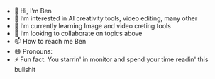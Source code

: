 - 👋 Hi, I’m Ben  
- 👀 I’m interested in AI creativity tools, video editing, many other
- 🌱 I’m currently learning Image and video creting tools
- 💞️ I’m looking to collaborate on topics above
- 📫 How to reach me Ben
- 😄 Pronouns: 
- ⚡ Fun fact: You starrin' in monitor and spend your time readin' this bullshit

<!---
MurmurCat/MurmurCat is a ✨ special ✨ repository because its `README.md` (this file) appears on your GitHub profile.
You can click the Preview link to take a look at your changes.
--->
